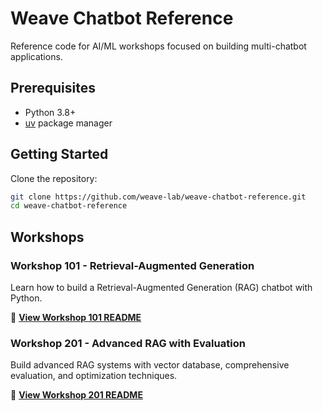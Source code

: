 # Weave Chatbot Reference

Reference code for AI/ML workshops focused on building multi-chatbot applications.

## Prerequisites

- Python 3.8+
- [uv](https://github.com/astral-sh/uv) package manager

## Getting Started

Clone the repository:
```bash
git clone https://github.com/weave-lab/weave-chatbot-reference.git
cd weave-chatbot-reference
```

## Workshops

### Workshop 101 - Retrieval-Augmented Generation

Learn how to build a Retrieval-Augmented Generation (RAG) chatbot with Python.

📖 **[View Workshop 101 README](workshop-101/README.md)**

### Workshop 201 - Advanced RAG with Evaluation

Build advanced RAG systems with vector database, comprehensive evaluation, and optimization techniques.

📖 **[View Workshop 201 README](workshop-201/rag_chatbot/README.md)**
